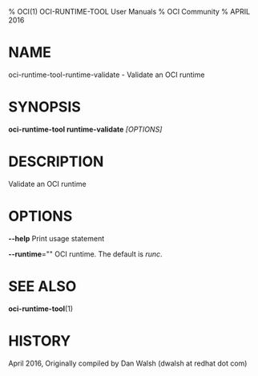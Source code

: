 % OCI(1) OCI-RUNTIME-TOOL User Manuals
% OCI Community
% APRIL 2016
# NAME
oci-runtime-tool-runtime-validate - Validate an OCI runtime

# SYNOPSIS
**oci-runtime-tool runtime-validate**  *[OPTIONS]*

# DESCRIPTION

Validate an OCI runtime

# OPTIONS
**--help**
  Print usage statement

**--runtime**=""
  OCI runtime. The default is *runc*.

# SEE ALSO
**oci-runtime-tool**(1)

# HISTORY
April 2016, Originally compiled by Dan Walsh (dwalsh at redhat dot com)
